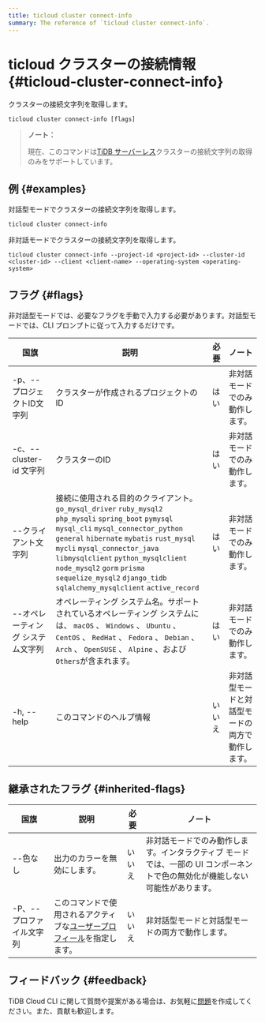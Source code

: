 ```yaml
---
title: ticloud cluster connect-info
summary: The reference of `ticloud cluster connect-info`.
---
```


# ticloud クラスターの接続情報 {#ticloud-cluster-connect-info}

クラスターの接続文字列を取得します。

```shell
ticloud cluster connect-info [flags]
```

> **ノート：**
>
> 現在、このコマンドは[TiDB サーバーレス](/tidb-cloud/select-cluster-tier.md#tidb-serverless)クラスターの接続文字列の取得のみをサポートしています。

## 例 {#examples}

対話型モードでクラスターの接続文字列を取得します。

```shell
ticloud cluster connect-info
```

非対話モードでクラスターの接続文字列を取得します。

```shell
ticloud cluster connect-info --project-id <project-id> --cluster-id <cluster-id> --client <client-name> --operating-system <operating-system>
```

## フラグ {#flags}

非対話型モードでは、必要なフラグを手動で入力する必要があります。対話型モードでは、CLI プロンプトに従って入力するだけです。

| 国旗                  | 説明                                                                                                                                                                                                                                                                                                                                                     | 必要  | ノート                      |
| ------------------- | ------------------------------------------------------------------------------------------------------------------------------------------------------------------------------------------------------------------------------------------------------------------------------------------------------------------------------------------------------ | --- | ------------------------ |
| -p、--プロジェクトID文字列    | クラスターが作成されるプロジェクトの ID                                                                                                                                                                                                                                                                                                                                  | はい  | 非対話モードでのみ動作します。          |
| -c、--cluster-id 文字列 | クラスターのID                                                                                                                                                                                                                                                                                                                                               | はい  | 非対話モードでのみ動作します。          |
| --クライアント文字列         | 接続に使用される目的のクライアント。 `go_mysql_driver` `ruby_mysql2` `php_mysqli` `spring_boot` `pymysql` `mysql_cli` `mysql_connector_python` `general` `hibernate` `mybatis` `rust_mysql` `mycli` `mysql_connector_java` `libmysqlclient` `python_mysqlclient` `node_mysql2` `gorm` `prisma` `sequelize_mysql2` `django_tidb` `sqlalchemy_mysqlclient` `active_record` | はい  | 非対話モードでのみ動作します。          |
| --オペレーティング システム文字列  | オペレーティング システム名。サポートされているオペレーティング システムには、 `macOS` 、 `Windows` 、 `Ubuntu` 、 `CentOS` 、 `RedHat` 、 `Fedora` 、 `Debian` 、 `Arch` 、 `OpenSUSE` 、 `Alpine` 、および`Others`が含まれます。                                                                                                                                                                               | はい  | 非対話モードでのみ動作します。          |
| -h, --help          | このコマンドのヘルプ情報                                                                                                                                                                                                                                                                                                                                           | いいえ | 非対話型モードと対話型モードの両方で動作します。 |

## 継承されたフラグ {#inherited-flags}

| 国旗             | 説明                                                                               | 必要  | ノート                                                               |
| -------------- | -------------------------------------------------------------------------------- | --- | ----------------------------------------------------------------- |
| --色なし          | 出力のカラーを無効にします。                                                                   | いいえ | 非対話モードでのみ動作します。インタラクティブ モードでは、一部の UI コンポーネントで色の無効化が機能しない可能性があります。 |
| -P、--プロファイル文字列 | このコマンドで使用されるアクティブな[ユーザープロフィール](/tidb-cloud/cli-reference.md#user-profile)を指定します。 | いいえ | 非対話型モードと対話型モードの両方で動作します。                                          |

## フィードバック {#feedback}

TiDB Cloud CLI に関して質問や提案がある場合は、お気軽に[問題](https://github.com/tidbcloud/tidbcloud-cli/issues/new/choose)を作成してください。また、貢献も歓迎します。
